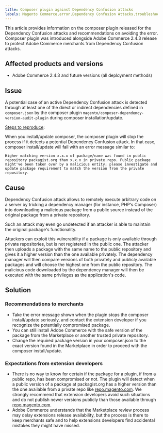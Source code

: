 ```yaml
---
title: Composer plugin against Dependency Confusion attacks
labels: Magento Commerce,error,Dependency Confusion Attacks,troubleshooting,Adobe Commerce 2.4.3,Composer plugin,cloud infrastructure,on-premises,Magento Commerce Cloud
---
```


This article provides information on the composer plugin released for the Dependency Confusion attacks and recommendations on avoiding the error. Composer plugin was introduced alongside Adobe Commerce 2.4.3 release to protect Adobe Commerce merchants from Dependency Confusion attacks.

## Affected products and versions

* Adobe Commerce 2.4.3 and future versions (all deployment methods)

## Issue

A potential case of an active Dependency Confusion attack is detected through at least one of the direct or indirect dependencies defined in `composer.json` by the composer plugin `magento/composer-dependency-version-audit-plugin` during composer installation/update.

<ins>Steps to reproduce</ins>:

When you install/update composer, the composer plugin will stop the process if it detects a potential Dependency Confusion attack. In that case, composer install/update will fail with an error message similar to:

`Higher matching version x.x.x of package/name was found in public repository packagist.org than x.x.x in private.repo. Public package might've been taken over by a malicious entity; please investigate and update package requirement to match the version from the private repository.`

## Cause

Dependency Confusion attack allows to remotely execute arbitrary code on a server by tricking a dependency manager (for instance, PHP's Composer) into downloading a malicious package from a public source instead of the original package from a private repository.

Such an attack may even go undetected if an attacker is able to maintain the original package's functionality.

Attackers can exploit this vulnerability if a package is only available through private repositories, but is not registered in the public one. The attacker then uploads a package with the same name to the public repository and gives it a higher version than the one available privately. The dependency manager will then compare versions of both privately and publicly available packages and will choose the highest one from the public repository. The malicious code downloaded by the dependency manager will then be executed with the same privileges as the application's code.

## Solution

### Recommendations to merchants

* Take the error message shown when the plugin stops the composer install/update seriously, and contact the extension developer if you recognize the potentially compromised package.
* You can still install Adobe Commerce with the safe version of the package from the Marketplace or another trusted private repository.
* Change the required package version in your composer.json to the exact version found in the Marketplace in order to proceed with the composer install/update.

### Expectations from extension developers

* There is no way to know for certain if the package for a plugin, if from a public repo, has been compromised or not. The plugin will detect when a public version of a package at packagist.org has a higher version than the one available from a private repo like [repo.magento.com](https://repo.magento.com). We strongly recommend that extension developers avoid such situations and do not publish newer versions publicly than those available through [repo.magento.com](https://repo.magento.com).
* Adobe Commerce understands that the Marketplace review process may delay extensions release availability, but the process is there to keep merchants safe and to help extensions developers find accidental mistakes they might have missed.

